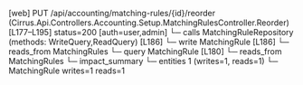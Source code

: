 [web] PUT /api/accounting/matching-rules/{id}/reorder  (Cirrus.Api.Controllers.Accounting.Setup.MatchingRulesController.Reorder)  [L177–L195] status=200 [auth=user,admin]
  └─ calls MatchingRuleRepository (methods: WriteQuery,ReadQuery) [L186]
  └─ write MatchingRule [L186]
    └─ reads_from MatchingRules
  └─ query MatchingRule [L180]
    └─ reads_from MatchingRules
  └─ impact_summary
    └─ entities 1 (writes=1, reads=1)
      └─ MatchingRule writes=1 reads=1


